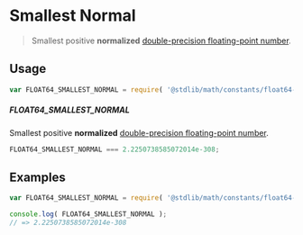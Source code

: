 # Smallest Normal

> Smallest positive __normalized__ [double-precision floating-point number][ieee754].

<!-- <usage> -->

## Usage

``` javascript
var FLOAT64_SMALLEST_NORMAL = require( '@stdlib/math/constants/float64-smallest-normal' );
```

##### FLOAT64_SMALLEST_NORMAL

Smallest positive __normalized__ [double-precision floating-point number][ieee754].

``` javascript
FLOAT64_SMALLEST_NORMAL === 2.2250738585072014e-308;
```

<!-- </usage> -->


<!-- <examples> -->

## Examples

<!-- TODO: better example -->

``` javascript
var FLOAT64_SMALLEST_NORMAL = require( '@stdlib/math/constants/float64-smallest' );

console.log( FLOAT64_SMALLEST_NORMAL );
// => 2.2250738585072014e-308
```

<!-- </examples> -->


<!-- <links> -->

[ieee754]: http://en.wikipedia.org/wiki/IEEE_754-1985

<!-- </links> -->
